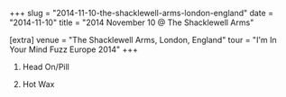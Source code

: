 +++
slug = "2014-11-10-the-shacklewell-arms-london-england"
date = "2014-11-10"
title = "2014 November 10 @ The Shacklewell Arms"

[extra]
venue = "The Shacklewell Arms, London, England"
tour = "I'm In Your Mind Fuzz Europe 2014"
+++


 1. Head On/Pill

 2. Hot Wax


